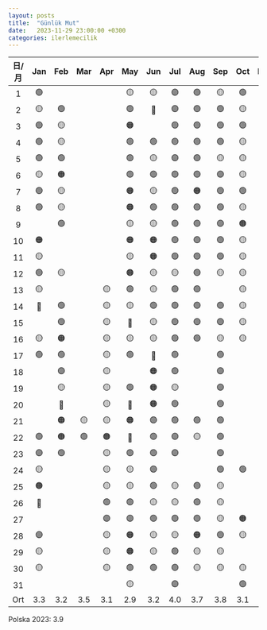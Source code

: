 ```yaml
---
layout: posts
title:  "Günlük Mut"
date:   2023-11-29 23:00:00 +0300
categories: ilerlemecilik
---
```


|日/月 | Jan | Feb | Mar | Apr | May | Jun | Jul | Aug | Sep | Oct | Nov | Dec |
|:---:|:---:|:---:|:---:|:---:|:---:|:---:|:---:|:---:|:---:|:---:|:---:|:---:|
| 1   | 🟢  |     |     |     | 🟡  | 🟡  | 🟣  | 🟢  | 🟡  | 🟢  |  🟠   |     |
| 2   | 🟡  | 🟢  |     |     | 🟢  | 🔴  | 🟣  | 🟢  | 🟢  | 🟡  | 🟠    |     |
| 3   | 🟢  | 🟡  |     |     | 🟠  |     | 🟢  | 🟢  | 🟢  | 🟢  |  🟠   |     |
| 4   | 🟢  | 🟡  |     |     | 🟢  | 🟢  | 🟢  | 🟢  | 🟢  | 🟡  | 🟠    |     |
| 5   | 🟢  | 🟢  |     |     | 🟢  | 🟡  | 🟣  | 🟢  | 🟡  | 🟡  | 🟡    |     |
| 6   | 🟡  | 🟠  |     |     | 🟢  | 🟢  | 🟢  | 🟢  | 🟣  | 🟡  | 🟠    |     |
| 7   | 🟢  | 🟡  |     |     | 🟠  | 🟡  | 🟢  | 🟠  | 🟢  | 🟢  | 🟡  |     |
| 8   | 🟢  | 🟡  |     |     | 🟠  | 🟢  | 🟢  | 🟢  | 🟢  | 🟡  | 🟠  |     |
| 9   |     | 🟢  |     |     | 🟡  | 🟡  | 🟢  | 🟢  | 🟣  | 🟠  |  🟡 |     |
| 10  | 🟠  |     |     |     | 🟠  | 🟠  | 🟢  | 🟢  | 🟢  | 🟡  |  🟡   |     |
| 11  | 🟡  |     |     |     | 🟡  | 🟠  | 🟢  | 🟢  | 🟢  | 🟡  |  🟡   |     |
| 12  | 🟢  | 🟡  |     |     | 🟠  | 🟡  | 🟡  | 🟢  | 🟡  | 🟡  |  🟡   |     |
| 13  | 🟡  |     |     | 🟡  | 🟢  | 🟡  | 🟢  | 🟢  |     | 🟡  |   🟠  |     |
| 14  | 🔴  | 🟢  |     | 🟡  | 🟡  | 🟢  | 🟢  | 🟢  | 🟢  | 🟡  |  🟡   |     |
| 15  |     | 🟢  |     | 🟡  | 🔴  | 🟡  | 🟢  | 🟢  | 🟢  | 🟡  |  🟠   |     |
| 16  | 🟡  | 🟠  |     | 🟡  | 🟡  | 🟡  | 🟢  | 🟢  | 🟡  | 🟡  | 🟢    |     |
| 17  | 🟢  | 🟢  |     | 🟡  | 🟢  | 🔴  | 🟢  |     | 🟢  |     | 🟡    |     |
| 18  |     | 🟣  |     | 🟡  |     | 🟠  | 🟢  |     | 🟣  |     |  🟡   |     |
| 19  |     | 🟡  |     | 🟡  | 🟢  | 🟠  | 🟡  |     | 🟣  |     | 🟡    |     |
| 20  |     | 🔴  |     | 🟡  | 🔴  | 🟠  | 🟢  |     | 🟢  |     |  🟡   |     |
| 21  |     | 🟠  | 🟡  | 🟡  | 🟠  | 🟣  | 🟢  | 🟢  | 🟢  |     | 🟡|     |
| 22  | 🟢  | 🟠  | 🟢  | 🟠  | 🔴  | 🟢  | 🟣  | 🟡  | 🟢  |    | 🟠 |     |
| 23  | 🟣  | 🟢  |     | 🟡  | 🟢  | 🟢  | 🟣  |     | 🟢  |     | 🟡 |     |
| 24  | 🟡  |     |     | 🟡  | 🟡  | 🟣  |     |     | 🟢  | 🟢  |  🟠 |     |
| 25  | 🟠  |     |     | 🟡  | 🟡  | 🟢  | 🟡  | 🟢  | 🟡  |     | 🟡  |     |
| 26  | 🔴  |     |     | 🟢  | 🟢  | 🟡  | 🟡  | 🟢  | 🟡  |     | 🟡  |     |
| 27  |     |     |     | 🟣  | 🟣  | 🟢  | 🟢  | 🟢  | 🟡  | 🟠  | 🟡 |     |
| 28  | 🟣  |     |     | 🟡  | 🟠  | 🟡  | 🟡  | 🟠  | 🟢  | 🟡  | 🟡   |     |
| 29  | 🟡  |     |     | 🟡  | 🟠  | 🟡  | 🟢  | 🟡  | 🟡  |     | 🟡 |     |
| 30  | 🟡  |     |     | 🟡  | 🟢  | 🟢  | 🟢  | 🟡  | 🟡  | 🟡  |     |     |
| 31  |     |     |     |     | 🟡  |     | 🟣  |     |     | 🟢  |     |     |
| Ort | 3.3 | 3.2 | 3.5 | 3.1 | 2.9 | 3.2 | 4.0 | 3.7 | 3.8 | 3.1    |     |     |

Polska 2023: 3.9
